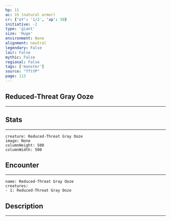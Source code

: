 ```yaml
---
hp: 11
ac: 15 (natural armor)
cr: {'cr': '1/2', 'xp': 50}
initiative: -2
type: 'giant'    
size: 'Huge'
environment: None
alignment: neutral
legendary: False
lair: False
mythic: False
regional: False
tags: ['monster']
source: "TftYP"
page: 113
---
```


## Reduced-Threat Gray Ooze
---



## Stats
---

```statblock
creature: Reduced-Threat Gray Ooze
image: None
columnHeight: 500
columnWidth: 500
```

## Encounter
---

```encounter-table
name: Reduced-Threat Gray Ooze
creatures:
- 1: Reduced-Threat Gray Ooze
```

## Description
---




